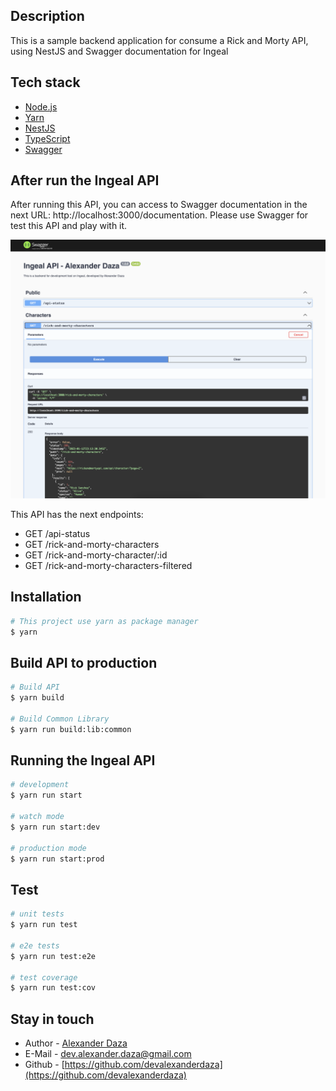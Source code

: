 ## Description

This is a sample backend application for consume a Rick and Morty API, using NestJS and Swagger documentation for Ingeal

## Tech stack

- [Node.js](https://nodejs.org/en/)
- [Yarn](https://yarnpkg.com/)
- [NestJS](https://nestjs.com/)
- [TypeScript](https://www.typescriptlang.org/)
- [Swagger](https://swagger.io/)

## After run the Ingeal API

After running this API, you can access to Swagger documentation in the next URL: http://localhost:3000/documentation. Please use Swagger for test this API and play with it.

<p align="center">
  <a href="#"><img src="./assets/swagger.png" width="1200" alt="Nest Logo" /></a>
</p>

This API has the next endpoints:

- GET /api-status
- GET /rick-and-morty-characters
- GET /rick-and-morty-character/:id
- GET /rick-and-morty-characters-filtered

## Installation

```bash
# This project use yarn as package manager
$ yarn
```

## Build API to production

```bash
# Build API
$ yarn build

# Build Common Library
$ yarn run build:lib:common
```

## Running the Ingeal API

```bash
# development
$ yarn run start

# watch mode
$ yarn run start:dev

# production mode
$ yarn run start:prod
```

## Test

```bash
# unit tests
$ yarn run test

# e2e tests
$ yarn run test:e2e

# test coverage
$ yarn run test:cov
```

## Stay in touch

- Author - [Alexander Daza](https://www.alexanderdaza.com)
- E-Mail - [dev.alexander.daza@gmail.com](mailto:dev.alexander.daza@gmail.com)
- Github - [https://github.com/devalexanderdaza](https://github.com/devalexanderdaza)
